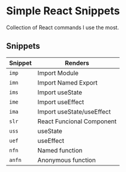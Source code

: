 # Simple React Snippets

Collection of React commands I use the most.

## Snippets

| Snippet | Renders                          |
| ------- | -------------------------------- |
| `imp`   | Import Module                    |
| `imn`   | Import Named Export              |
| `ims `  | Import useState                  |
| `ime`   | Import useEffect                 |
| `ima`   | Import useState/useEffect        |
| `slr`   | React Funcional Component        |
| `uss`   | useState                         |
| `uef`   | useEffect                        |
| `nfn`   | Named function                   |
| `anfn`  | Anonymous function               |
